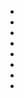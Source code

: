 * [](/)
* [](README.md "Home Page")
* [](About.md "About Project")
* [](Overview.md "Freedom Overview")
* [](IDE.md "IDE Features")
* [](Contact.md "Contact")
* [](Privacy.md "Privacy")
* [](useful_links.md "Useful Links")
